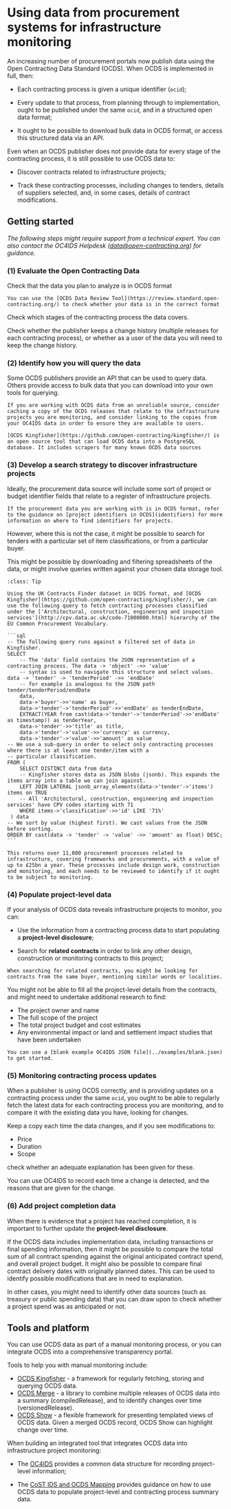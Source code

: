 # Using data from procurement systems for infrastructure monitoring

An increasing number of procurement portals now publish data using the Open Contracting Data Standard (OCDS). When OCDS is implemented in full, then:

* Each contracting process is given a unique identifier (`ocid`);

* Every update to that process, from planning through to implementation, ought to be published under the same `ocid`, and in a structured open data format;

* It ought to be possible to download bulk data in OCDS format, or access this structured data via an API.

Even when an OCDS publisher does not provide data for every stage of the contracting process, it is still possible to use OCDS data to:

* Discover contracts related to infrastructure projects;

* Track these contracting processes, including changes to tenders, details of suppliers selected, and, in some cases, details of contract modifications.

## Getting started

*The following steps might require support from a technical expert. You can also contact the OC4IDS Helpdesk ([data@open-contracting.org](mailto:data@open-contracting.org)) for guidance.*

### (1) Evaluate the Open Contracting Data

Check that the data you plan to analyze is in OCDS format

```{tip}
You can use the [OCDS Data Review Tool](https://review.standard.open-contracting.org/) to check whether your data is in the correct format
```

Check which stages of the contracting process the data covers.

Check whether the publisher keeps a change history (multiple releases for each contracting process), or whether as a user of the data you will need to keep the change history.

### (2) Identify how you will query the data

Some OCDS publishers provide an API that can be used to query data. Others provide access to bulk data that you can download into your own tools for querying.

```{tip}
If you are working with OCDS data from an unreliable source, consider caching a copy of the OCDS releases that relate to the infrastructure projects you are monitoring, and consider linking to the copies from your OC4IDS data in order to ensure they are available to users.
```

```{tip}
[OCDS Kingfisher](https://github.com/open-contracting/kingfisher/) is an open source tool that can load OCDS data into a PostgreSQL database. It includes scrapers for many known OCDS data sources
```

### (3) Develop a search strategy to discover infrastructure projects

Ideally, the procurement data source will include some sort of project or budget identifier fields that relate to a register of infrastructure projects.

```{tip}
If the procurement data you are working with is in OCDS format, refer to the guidance on [project identifiers in OCDS](identifiers) for more information on where to find identifiers for projects.
```

However, where this is not the case, it might be possible to search for tenders with a particular set of item classifications, or from a particular buyer.

This might be possible by downloading and filtering spreadsheets of the data, or might involve queries written against your chosen data storage tool.

````{admonition} Worked example
:class: Tip

Using the UK Contracts Finder dataset in OCDS format, and [OCDS Kingfisher](https://github.com/open-contracting/kingfisher/), we can use the following query to fetch contracting processes classified under the ['Architectural, construction, engineering and inspection services'](http://cpv.data.ac.uk/code-71000000.html) hierarchy of the EU Common Procurement Vocabulary.

```sql
-- The following query runs against a filtered set of data in Kingfisher.
SELECT
    -- The 'data' field contains the JSON representation of a contracting process. The data -> 'object' ->> 'value'
    -- syntax is used to navigate this structure and select values. data -> 'tender' -> 'tenderPeriod' ->> 'endDate'
    -- for example is analogous to the JSON path tender/tenderPeriod/endDate
    data,
    data->'buyer'->>'name' as buyer,
    data->'tender'->'tenderPeriod'->>'endDate' as tenderEndDate,
    EXTRACT(YEAR from cast(data->'tender'->'tenderPeriod'->>'endDate' as timestamp)) as tenderYear,
    data->'tender'->>'title' as title,
    data->'tender'->'value'->>'currency' as currency,
    data->'tender'->'value'->>'amount' as value
-- We use a sub-query in order to select only contracting processes where there is at least one tender/item with a
-- particular classification.
FROM (
    SELECT DISTINCT data from data
    -- Kingfisher stores data as JSON blobs (jsonb). This expands the items array into a table we can join against.
    LEFT JOIN LATERAL jsonb_array_elements(data->'tender'->'items') items on TRUE
    -- All 'Architectural, construction, engineering and inspection services' have CPV codes starting with 71
    WHERE items->'classification'->>'id' LIKE '71%'  
 ) data
-- We sort by value (highest first). We cast values from the JSON before sorting.
ORDER BY cast(data -> 'tender' -> 'value' ->> 'amount' as float) DESC;
```

This returns over 11,000 procurement processes related to infrastructure, covering frameworks and procurements, with a value of up to £25bn a year. These processes include design work, construction and monitoring, and each needs to be reviewed to identify if it ought to be subject to monitoring.
````

### (4) Populate project-level data

If your analysis of OCDS data reveals infrastructure projects to monitor, you can:

* Use the information from a contracting process data to start populating a **project-level disclosure**;

* Search for **related contracts** in order to link any other design, construction or monitoring contracts to this project;

```{tip}
When searching for related contracts, you might be looking for contracts from the same buyer, mentioning similar words or localities.
```

You might not be able to fill all the project-level details from the contracts, and might need to undertake additional research to find:

* The project owner and name
* The full scope of the project
* The total project budget and cost estimates
* Any environmental impact or land and settlement impact studies that have been undertaken

```{tip}
You can use a [blank example OC4IDS JSON file](../examples/blank.json) to get started.
```

### (5) Monitoring contracting process updates

When a publisher is using OCDS correctly, and is providing updates on a contracting process under the same `ocid`, you ought to be able to regularly fetch the latest data for each contracting process you are monitoring, and to compare it with the existing data you have, looking for changes.

Keep a copy each time the data changes, and if you see modifications to:

* Price
* Duration
* Scope

check whether an adequate explanation has been given for these.

You can use OC4IDS to record each time a change is detected, and the reasons that are given for the change.

### (6) Add project completion data

When there is evidence that a project has reached completion, it is important to further update the **project-level disclosure**.

If the OCDS data includes implementation data, including transactions or final spending information, then it might be possible to compare the total sum of all contract spending against the original anticipated contract spend, and overall project budget. It might also be possible to compare final contract delivery dates with originally planned dates. This can be used to identify possible modifications that are in need to explanation.

In other cases, you might need to identify other data sources (such as treasury or public spending data) that you can draw upon to check whether a project spend was as anticipated or not.

## Tools and platform

You can use OCDS data as part of a manual monitoring process, or you can integrate OCDS into a comprehensive transparency portal.

Tools to help you with manual monitoring include:

* [OCDS Kingfisher](https://github.com/open-contracting/kingfisher/) - a framework for regularly fetching, storing and querying OCDS data.
* [OCDS Merge](https://github.com/open-contracting/ocds-merge) - a library to combine multiple releases of OCDS data into a summary (compiledRelease), and to identify changes over time (versionedRelease).
* [OCDS Show](https://github.com/open-contracting/ocds-show) - a flexible framework for presenting templated views of OCDS data. Given a merged OCDS record, OCDS Show can highlight change over time.

When building an integrated tool that integrates OCDS data into infrastructure project monitoring:

* The [OC4IDS](../../projects/index) provides a common data structure for recording project-level information;

* The [CoST IDS and OCDS Mapping](../../cost/index) provides guidance on how to use OCDS data to populate project-level and contracting process summary data.
